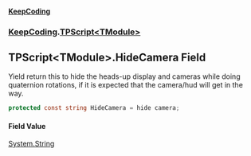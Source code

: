 #### [KeepCoding](index.md 'index')
### [KeepCoding](KeepCoding.md 'KeepCoding').[TPScript&lt;TModule&gt;](KeepCoding_TPScript_TModule_.md 'KeepCoding.TPScript&lt;TModule&gt;')
## TPScript&lt;TModule&gt;.HideCamera Field
Yield return this to hide the heads-up display and cameras while doing quaternion rotations, if it is expected that the camera/hud will get in the way.  
```csharp
protected const string HideCamera = hide camera;
```
#### Field Value
[System.String](https://docs.microsoft.com/en-us/dotnet/api/System.String 'System.String')
